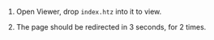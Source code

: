 1. Open Viewer, drop `index.htz` into it to view.

2. The page should be redirected in 3 seconds, for 2 times.
